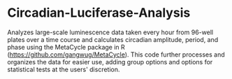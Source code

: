 # Circadian-Luciferase-Analysis
Analyzes large-scale luminescence data taken every hour from 96-well plates over a time course and calculates circadian amplitude, period, and phase using the MetaCycle package in R (https://github.com/gangwug/MetaCycle). This code further processes and organizes the data for easier use, adding group options and options for statistical tests at the users' discretion. 
